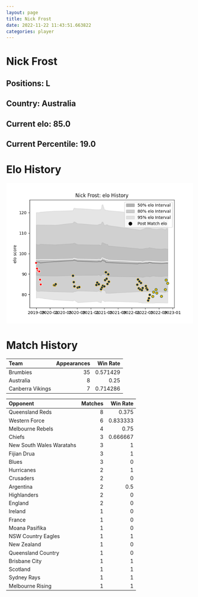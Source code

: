 ```yaml
---  
layout: page  
title: Nick Frost  
date: 2022-11-22 11:43:51.663822  
categories: player  
---
```

# Nick Frost

## Positions: L

## Country: Australia

## Current elo: 85.0

## Current Percentile: 19.0

# Elo History


![elo history](history_NickFrost.png)
# Match History


| Team             |   Appearances |   Win Rate |
|:-----------------|--------------:|-----------:|
| Brumbies         |            35 |   0.571429 |
| Australia        |             8 |   0.25     |
| Canberra Vikings |             7 |   0.714286 |

| Opponent                 |   Matches |   Win Rate |
|:-------------------------|----------:|-----------:|
| Queensland Reds          |         8 |   0.375    |
| Western Force            |         6 |   0.833333 |
| Melbourne Rebels         |         4 |   0.75     |
| Chiefs                   |         3 |   0.666667 |
| New South Wales Waratahs |         3 |   1        |
| Fijian Drua              |         3 |   1        |
| Blues                    |         3 |   0        |
| Hurricanes               |         2 |   1        |
| Crusaders                |         2 |   0        |
| Argentina                |         2 |   0.5      |
| Highlanders              |         2 |   0        |
| England                  |         2 |   0        |
| Ireland                  |         1 |   0        |
| France                   |         1 |   0        |
| Moana Pasifika           |         1 |   0        |
| NSW Country Eagles       |         1 |   1        |
| New Zealand              |         1 |   0        |
| Queensland Country       |         1 |   0        |
| Brisbane City            |         1 |   1        |
| Scotland                 |         1 |   1        |
| Sydney Rays              |         1 |   1        |
| Melbourne Rising         |         1 |   1        |